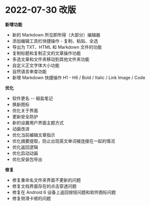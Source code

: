 # 2022-07-30 改版

**新增功能**

- 新的 Markdown 所见即所得（大部分）编辑器
- 添加编辑工具栏快捷操作 - 复制、粘贴、全选
- 导出为 TXT、HTML 和 Markdown 文件的功能
- 复制标题和复制正文的文章操作功能
- 多选文章和文件夹移动到其他文件夹功能
- 自定义正文字体大小功能
- 自然语言审查功能
- 新增 Markdown 快捷操作 H1 - H6 / Bold / Italic / Link Image / Code

**优化**

- 软件更名 -- 椒盐笔记
- 换新图标
- 优化关于界面
- 更新安全防护
- 新的设置用户界面主题方式
- 动画改进
- 优化当前编辑文章指示
- 优化摘要提取，防止出现英文单词被连接在一起的情况
- 优化返回逻辑
- 优化启动动画
- 优化安装包导出

**修复**

- 修复重命名文件夹界面不更新的问题
- 修复文档界面存在的点击穿透问题
- 修复在 Android 6 设备上返回按钮问题和软件图标问题
- 修复侧滑卡顿的问题
